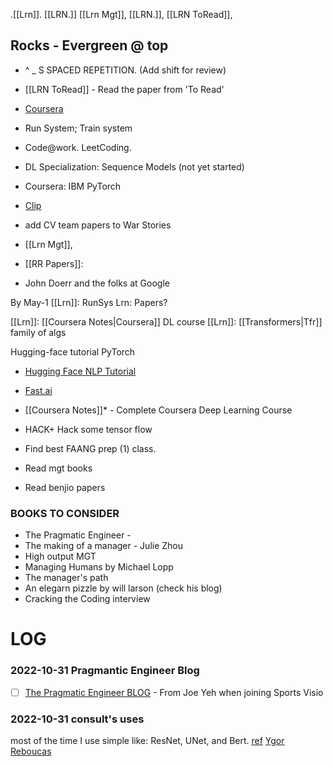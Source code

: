 .[[Lrn]].     [[LRN.]]
  [[Lrn Mgt]],
  [[LRN.]], [[LRN ToRead]],




## Rocks - Evergreen @ top
- ^ \_ S  SPACED REPETITION. (Add shift for review)
- [[LRN ToRead]] - Read the paper from 'To Read'
- [Coursera](spot://coursera~1pass) 

- Run System; Train system
- Code@work.	LeetCoding.
- DL Specialization: Sequence Models (not yet started)
- Coursera: IBM PyTorch





























































































































- [Clip](https://iaee.substack.com/p/clip-intuitively-and-exhaustively-explained-1d02c07dbf40?utm_source=publication-search) 


















































































- add CV team papers to War Stories
- [[Lrn Mgt]], 
- [[RR Papers]]: 
- John Doerr and the folks at Google

By May-1
[[Lrn]]:	RunSys
Lrn:	Papers?

[[Lrn]]:	[[Coursera Notes|Coursera]] DL course
[[Lrn]]:	[[Transformers|Tfr]]  family of algs

Hugging-face tutorial
PyTorch



- [Hugging Face NLP Tutorial](https://huggingface.co/learn/nlp-course/chapter1/1) 
- [Fast.ai](https://www.youtube.com/playlist?list=PLfYUBJiXbdtSLBPJ1GMx-sQWf6iNhb8mM) 

- [[Coursera Notes]]* - Complete Coursera Deep Learning Course
- HACK+  Hack some tensor flow
- Find best FAANG prep (1) class.
- Read mgt books
- Read benjio papers

### **BOOKS TO CONSIDER**
- The Pragmatic Engineer - 
- The making of a manager - Julie Zhou
- High output MGT
- Managing Humans by Michael Lopp
- The manager's path
- An elegarn pizzle by will larson (check his blog)
- Cracking the Coding interview

# LOG
### 2022-10-31  Pragmantic Engineer Blog
- [ ] [The Pragmatic Engineer BLOG](https://blog.pragmaticengineer.com/) - From Joe Yeh when joining Sports Visio
### 2022-10-31  consult's uses
most of the time I use simple like:  ResNet, UNet, and Bert.  [ref](https://medium.com/p/d5f772708c2b/info)   [Ygor Reboucas](https://www.linkedin.com/in/ygorreboucas/)  
